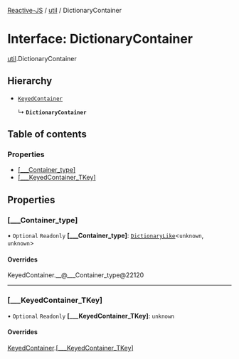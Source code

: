 [Reactive-JS](../README.md) / [util](../modules/util.md) / DictionaryContainer

# Interface: DictionaryContainer

[util](../modules/util.md).DictionaryContainer

## Hierarchy

- [`KeyedContainer`](keyed_containers.KeyedContainer.md)

  ↳ **`DictionaryContainer`**

## Table of contents

### Properties

- [[\_\_\_Container\_type]](util.DictionaryContainer.md#[___container_type])
- [[\_\_\_KeyedContainer\_TKey]](util.DictionaryContainer.md#[___keyedcontainer_tkey])

## Properties

### [\_\_\_Container\_type]

• `Optional` `Readonly` **[\_\_\_Container\_type]**: [`DictionaryLike`](util.DictionaryLike.md)<`unknown`, `unknown`\>

#### Overrides

KeyedContainer.\_\_@\_\_\_Container\_type@22120

___

### [\_\_\_KeyedContainer\_TKey]

• `Optional` `Readonly` **[\_\_\_KeyedContainer\_TKey]**: `unknown`

#### Overrides

[KeyedContainer](keyed_containers.KeyedContainer.md).[[___KeyedContainer_TKey]](keyed_containers.KeyedContainer.md#[___keyedcontainer_tkey])
